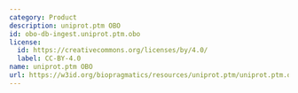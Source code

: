 ```yaml
---
category: Product
description: uniprot.ptm OBO
id: obo-db-ingest.uniprot.ptm.obo
license:
  id: https://creativecommons.org/licenses/by/4.0/
  label: CC-BY-4.0
name: uniprot.ptm OBO
url: https://w3id.org/biopragmatics/resources/uniprot.ptm/uniprot.ptm.obo
---
```


